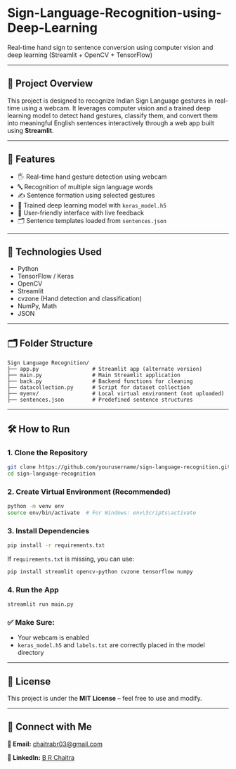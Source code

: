# Sign-Language-Recognition-using-Deep-Learning

Real-time hand sign to sentence conversion using computer vision and deep learning (Streamlit + OpenCV + TensorFlow)

---

## 📌 Project Overview

This project is designed to recognize Indian Sign Language gestures in real-time using a webcam. It leverages computer vision and a trained deep learning model to detect hand gestures, classify them, and convert them into meaningful English sentences interactively through a web app built using **Streamlit**.

---

## 🚀 Features

* 🖐️ Real-time hand gesture detection using webcam
* 🔤 Recognition of multiple sign language words
* ✍️ Sentence formation using selected gestures
* 🧠 Trained deep learning model with `keras_model.h5`
* 🎯 User-friendly interface with live feedback
* 🗂️ Sentence templates loaded from `sentences.json`

---

## 🧠 Technologies Used

* Python
* TensorFlow / Keras
* OpenCV
* Streamlit
* cvzone (Hand detection and classification)
* NumPy, Math
* JSON

---

## 🗂️ Folder Structure

```
Sign Language Recognition/
├── app.py                 # Streamlit app (alternate version)
├── main.py                # Main Streamlit application
├── back.py                # Backend functions for cleaning
├── datacollection.py      # Script for dataset collection
├── myenv/                 # Local virtual environment (not uploaded)
├── sentences.json         # Predefined sentence structures
```

---

## 🛠️ How to Run

### 1. Clone the Repository

```bash
git clone https://github.com/yourusername/sign-language-recognition.git
cd sign-language-recognition
```

### 2. Create Virtual Environment (Recommended)

```bash
python -m venv env
source env/bin/activate  # For Windows: env\Scripts\activate
```

### 3. Install Dependencies

```bash
pip install -r requirements.txt
```

If `requirements.txt` is missing, you can use:

```bash
pip install streamlit opencv-python cvzone tensorflow numpy
```

### 4. Run the App

```bash
streamlit run main.py
```

### ✅ Make Sure:

* Your webcam is enabled
* `keras_model.h5` and `labels.txt` are correctly placed in the model directory

---

## 📄 License

This project is under the **MIT License** – feel free to use and modify.

---

## 🔗 Connect with Me

**📧 Email:** [chaitrabr03@gmail.com](mailto:chaitrabr03@gmail.com)

**🔗 LinkedIn:** [B R Chaitra](https://www.linkedin.com/in/br-chaitra/)

